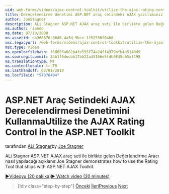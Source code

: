 ```yaml
---
uid: web-forms/videos/ajax-control-toolkit/utilize-the-ajax-rating-control-in-the-aspnet-toolkit
title: Derecelendirme denetimi ASP.NET araç setindeki AJAX yazılımınız | Microsoft Docs
author: JoeStagner
description: ALi Stagner ASP.NET AJAX araç seti ile birlikte gelen Değerlendirme Aracı nasıl yapılacağı açıklanır.
ms.author: riande
ms.date: 07/10/2008
ms.assetid: da366876-06d8-4a5d-9bce-1f52530f04b0
msc.legacyurl: /web-forms/videos/ajax-control-toolkit/utilize-the-ajax-rating-control-in-the-aspnet-toolkit
msc.type: video
ms.openlocfilehash: f68655a082b4fe595f74a24ff4379bfb4a5148d9
ms.sourcegitcommit: 24b1f6decbb17bb22a45166e5fdb0845c65af498
ms.translationtype: MT
ms.contentlocale: tr-TR
ms.lasthandoff: 03/01/2019
ms.locfileid: "57076494"
---
```

<a name="utilize-the-ajax-rating-control-in-the-aspnet-toolkit"></a><span data-ttu-id="b1a1f-103">ASP.NET Araç Setindeki AJAX Derecelendirmesi Denetimini Kullanma</span><span class="sxs-lookup"><span data-stu-id="b1a1f-103">Utilize the AJAX Rating Control in the ASP.NET Toolkit</span></span>
====================
<span data-ttu-id="b1a1f-104">tarafından [ALi Stagner](https://github.com/JoeStagner)</span><span class="sxs-lookup"><span data-stu-id="b1a1f-104">by [Joe Stagner](https://github.com/JoeStagner)</span></span>

<span data-ttu-id="b1a1f-105">ALi Stagner ASP.NET AJAX araç seti ile birlikte gelen Değerlendirme Aracı nasıl yapılacağı açıklanır.</span><span class="sxs-lookup"><span data-stu-id="b1a1f-105">Joe Stagner demonstrates how to use the Rating Tool that ships with ASP.NET AJAX Toolkit.</span></span>

[<span data-ttu-id="b1a1f-106">&#9654;Videoyu (20 dakika)</span><span class="sxs-lookup"><span data-stu-id="b1a1f-106">&#9654; Watch video (20 minutes)</span></span>](https://channel9.msdn.com/Blogs/ASP-NET-Site-Videos/utilize-the-ajax-rating-control-in-the-aspnet-toolkit)

> [!div class="step-by-step"]
> <span data-ttu-id="b1a1f-107">[Önceki](how-do-i-the-ajax-toolkit-reorder-control.md)
> [İleri](control-extenders.md)</span><span class="sxs-lookup"><span data-stu-id="b1a1f-107">[Previous](how-do-i-the-ajax-toolkit-reorder-control.md)
[Next](control-extenders.md)</span></span>

